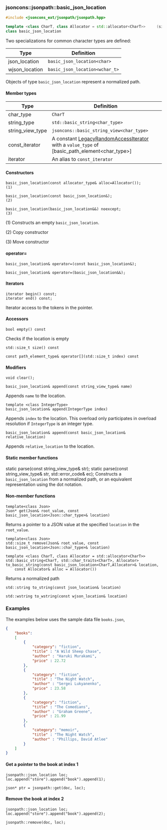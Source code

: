 ### jsoncons::jsonpath::basic_json_location

```cpp
#include <jsoncons_ext/jsonpath/jsonpath.hpp>

template <class CharT, class Allocator = std::allocator<CharT>>     (since 0.172.0)
class basic_json_location
```

Two specializations for common character types are defined:

Type      |Definition
----------|------------------------------
json_location   |`basic_json_location<char>`
wjson_location  |`basic_json_location<wchar_t>`

Objects of type `basic_json_location` represent a normalized path.

#### Member types
Type        |Definition
------------|------------------------------
char_type   | `CharT`
string_type | `std::basic_string<char_type>`
string_view_type | `jsoncons::basic_string_view<char_type>`
const_iterator | A constant [LegacyRandomAccessIterator](https://en.cppreference.com/w/cpp/named_req/RandomAccessIterator) with a `value_type` of [basic_path_element<char_type>]
iterator    | An alias to `const_iterator`

#### Constructors

    basic_json_location(const allocator_type& alloc=Allocator());         (1)

    basic_json_location(const basic_json_location&);                      (2)

    basic_json_location(basic_json_location&&) noexcept;                  (3)

(1) Constructs an empty `basic_json_location`.

(2) Copy constructor

(3) Move constructor

#### operator=

    basic_json_location& operator=(const basic_json_location&);

    basic_json_location& operator=(basic_json_location&&);

#### Iterators

    iterator begin() const;
    iterator end() const;
Iterator access to the tokens in the pointer.

#### Accessors

    bool empty() const
Checks if the location is empty

    std::size_t size() const

    const path_element_type& operator[](std::size_t index) const

#### Modifiers

    void clear();    

    basic_json_location& append(const string_view_type& name)
Appends `name` to the location.

    template <class IntegerType>
    basic_json_location& append(IntegerType index) 
Appends `index` to the location.
This overload only participates in overload resolution if `IntegerType` is an integer type.

    basic_json_location& append(const basic_json_location& relative_location)
Appends `relative_location` to the location.

#### Static member functions

   static parse(const string_view_type& str);
   static parse(const string_view_type& str, std::error_code& ec);
Constructs a `basic_json_location` from a normalized path, or an equivalent representation
using the dot notation.

#### Non-member functions

    template<class Json>
    Json* get(Json& root_value, const basic_json_location<Json::char_type>& location)
Returns a pointer to a JSON value at the specified `location` in the `root_value`.

    template<class Json>
    std::size_t remove(Json& root_value, const basic_json_location<Json::char_type>& location)

    template <class CharT, class Allocator = std::allocator<CharT>>
    std::basic_string<CharT, std::char_traits<CharT>, Allocator> to_basic_string(const basic_json_location<CharT,Allocator>& location, 
        const Allocator& alloc = Allocator())
Returns a normalized path

    std::string to_string(const json_location& location)

    std::wstring to_wstring(const wjson_location& location)

### Examples

The examples below uses the sample data file `books.json`, 

```json
{
    "books":
    [
        {
            "category": "fiction",
            "title" : "A Wild Sheep Chase",
            "author" : "Haruki Murakami",
            "price" : 22.72
        },
        {
            "category": "fiction",
            "title" : "The Night Watch",
            "author" : "Sergei Lukyanenko",
            "price" : 23.58
        },
        {
            "category": "fiction",
            "title" : "The Comedians",
            "author" : "Graham Greene",
            "price" : 21.99
        },
        {
            "category": "memoir",
            "title" : "The Night Watch",
            "author" : "Phillips, David Atlee"
        }
    ]
}
```

#### Get a pointer to the book at index 1

```
jsonpath::json_location loc;
loc.append("store").append("book").append(1);

json* ptr = jsonpath::get(doc, loc);    
```

#### Remove the book at index 2

```
jsonpath::json_location loc;
loc.append("store").append("book").append(2);

jsonpath::remove(doc, loc);    
```
